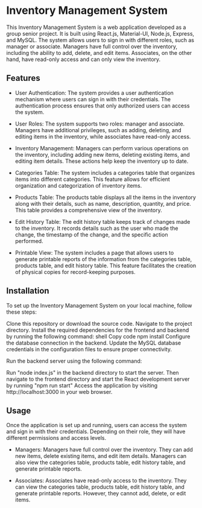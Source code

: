# Inventory Management System
This Inventory Management System is a web application developed as a group senior project. It is built using React.js, Material-UI, Node.js, Express, and MySQL. The system allows users to sign in with different roles, such as manager or associate. Managers have full control over the inventory, including the ability to add, delete, and edit items. Associates, on the other hand, have read-only access and can only view the inventory.

## Features
- User Authentication: The system provides a user authentication mechanism where users can sign in with their credentials. The authentication process ensures that only authorized users can access the system.

- User Roles: The system supports two roles: manager and associate. Managers have additional privileges, such as adding, deleting, and editing items in the inventory, while associates have read-only access.

- Inventory Management: Managers can perform various operations on the inventory, including adding new items, deleting existing items, and editing item details. These actions help keep the inventory up to date.

- Categories Table: The system includes a categories table that organizes items into different categories. This feature allows for efficient organization and categorization of inventory items.

- Products Table: The products table displays all the items in the inventory along with their details, such as name, description, quantity, and price. This table provides a comprehensive view of the inventory.

- Edit History Table: The edit history table keeps track of changes made to the inventory. It records details such as the user who made the change, the timestamp of the change, and the specific action performed.

- Printable View: The system includes a page that allows users to generate printable reports of the information from the categories table, products table, and edit history table. This feature facilitates the creation of physical copies for record-keeping purposes.

## Installation
To set up the Inventory Management System on your local machine, follow these steps:

Clone this repository or download the source code.
Navigate to the project directory.
Install the required dependencies for the frontend and backend by running the following command:
shell
Copy code
npm install
Configure the database connection in the backend. Update the MySQL database credentials in the configuration files to ensure proper connectivity.

Run the backend server using the following command:

Run "node index.js" in the backend directory to start the server.
Then navigate to the frontend directory and start the React development server by running "npm run start"
Access the application by visiting http://localhost:3000 in your web browser.

## Usage
Once the application is set up and running, users can access the system and sign in with their credentials. Depending on their role, they will have different permissions and access levels.

- Managers: Managers have full control over the inventory. They can add new items, delete existing items, and edit item details. Managers can also view the categories table, products table, edit history table, and generate printable reports.

- Associates: Associates have read-only access to the inventory. They can view the categories table, products table, edit history table, and generate printable reports. However, they cannot add, delete, or edit items.
